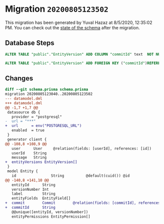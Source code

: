 # Migration `20200805123502`

This migration has been generated by Yuval Hazaz at 8/5/2020, 12:35:02 PM.
You can check out the [state of the schema](./schema.prisma) after the migration.

## Database Steps

```sql
ALTER TABLE "public"."EntityVersion" ADD COLUMN "commitId" text  NOT NULL ;

ALTER TABLE "public"."EntityVersion" ADD FOREIGN KEY ("commitId")REFERENCES "public"."Commit"("id") ON DELETE CASCADE  ON UPDATE CASCADE
```

## Changes

```diff
diff --git schema.prisma schema.prisma
migration 20200805123040..20200805123502
--- datamodel.dml
+++ datamodel.dml
@@ -1,7 +1,7 @@
 datasource db {
   provider = "postgresql"
-  url = "***"
+  url      = env("POSTGRESQL_URL")
   enabled  = true
 }
 generator client {
@@ -108,8 +108,9 @@
   user      User     @relation(fields: [userId], references: [id])
   userId    String
   message   String
+  entityVersions EntityVersion[]
 }
 model Entity {
   id                String          @default(cuid()) @id
@@ -140,8 +141,10 @@
   entityId      String
   versionNumber Int
   label         String
   entityFields  EntityField[]
+  commit        Commit        @relation(fields: [commitId], references: [id])
+  commitId      String
   @@unique([entityId, versionNumber])
   entityPermissions EntityPermission[]
```


